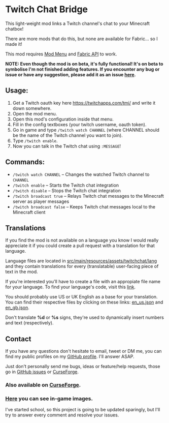# Twitch Chat Bridge
This light-weight mod links a Twitch channel's chat to your Minecraft chatbox!

There are more mods that do this, but none are available for Fabric... so I made it!

This mod requires [Mod Menu](https://www.curseforge.com/minecraft/mc-mods/modmenu) and 
[Fabric API](https://www.curseforge.com/minecraft/mc-mods/fabric-api) to work.

**NOTE: Even though the mod is on beta, it's fully functional! It's on beta to symbolise I'm not finished adding features.
If you encounter any bug or issue or have any suggestion, please add it as an issue
[here](https://github.com/PabloPerezRodriguez/twitch-chat/issues/new).**

## Usage:
1.  Get a Twitch oauth key here https://twitchapps.com/tmi/ and write it down somewhere.
2.  Open the mod menu.
3.  Open this mod's configuration inside that menu.
4.  Fill in the config textboxes (your twitch username, oauth token).
5.  Go in game and type `/twitch watch CHANNEL` (where CHANNEL should be the name of the Twitch channel you want to join).
6.  Type `/twitch enable`.
7.  Now you can talk in the Twitch chat using `:MESSAGE`!

## Commands:
- `/twitch watch CHANNEL` – Changes the watched Twitch channel to `CHANNEL` 
- `/twitch enable` – Starts the Twitch chat integration
- `/twitch disable` – Stops the Twitch chat integration
- `/twitch broadcast true` – Relays Twitch chat messages to the Minecraft server as player messages
- `/twitch broadcast false` – Keeps Twitch chat messages local to the Minecraft client

## Translations
If you find the mod is not available on a language you know I would really appreciate it if you could create a pull
request with a translation for that language.

Language files are located in [src/main/resources/assets/twitchchat/lang](src/main/resources/assets/twitchchat/lang)
and they contain translations for every (translatable) user-facing piece of text in the mod.

If you're interested you'll have to create a file with an appropiate file name for your language. To find your
language's code, visit this [link](https://minecraft.gamepedia.com/Language#Available_languages).

You should probably use US or UK English as a base for your translation. You can find their respective files
by clicking on these links: [en_us.json](src/main/resources/assets/twitchchat/lang/en_us.json) and
[en_gb.json](src/main/resources/assets/twitchchat/lang/en_gb.json).

Don't translate **%d** or **%s** signs, they're used to dynamically insert numbers and text (respectively).

## Contact

If you have any questions don't hesitate to email, tweet or DM me, you can find my public profiles on my
[GitHub profile](https://github.com/PabloPerezRodriguez). I'll answer ASAP.

Just don't personally send me bugs, ideas or feature/help requests, those go in
[GitHub issues](https://github.com/PabloPerezRodriguez/twitch-chat/issues) or
[CurseForge](https://www.curseforge.com/minecraft/mc-mods/twitch-chat).


### Also available on [CurseForge](https://www.curseforge.com/minecraft/mc-mods/twitch-chat).
### [Here](https://www.curseforge.com/minecraft/mc-mods/twitch-chat/screenshots) you can see in-game images.
I've started school, so this project is going to be updated sparingly, but I'll try to answer every comment and resolve
your issues.